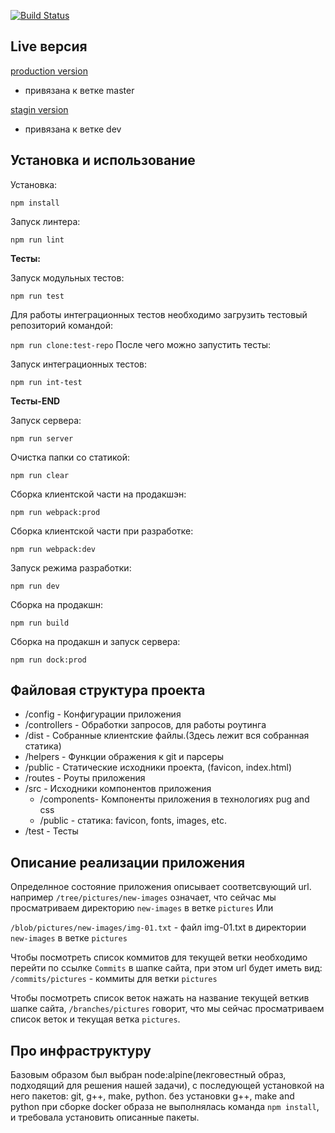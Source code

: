 [![Build Status](https://travis-ci.org/belodpav/shri-2018__homework_task_04.svg?branch=master)](https://travis-ci.org/belodpav/shri-2018__homework_task_04)

## Live версия

[production version](https://shri-2018-04.herokuapp.com/)
- привязана к ветке master

[stagin version](https://shri-2018-04-dev.herokuapp.com/)
- привязана к ветке dev

## Установка и использование

Установка:

`npm install`

Запуск линтера:

`npm run lint`

**Тесты:**

Запуск модульных тестов:

`npm run test`

Для работы интеграционных тестов необходимо загрузить тестовый
репозиторий командой:

`npm run clone:test-repo`
После чего можно запустить тесты:

Запуск интеграционных тестов:

`npm run int-test`

**Тесты-END**

Запуск сервера:

`npm run server`

Очистка папки со статикой:

`npm run clear`

Сборка клиентской части на продакшэн:

`npm run webpack:prod`

Сборка клиентской части при разработке:

`npm run webpack:dev`

Запуск режима разработки:

`npm run dev`

Сборка на продакшн:

`npm run build`

Сборка на продакшн и запуск сервера:

`npm run dock:prod`

## Файловая структура проекта

 * /config - Конфигурации приложения
 * /controllers - Обработки запросов, для работы роутинга
 * /dist - Собранные клиентские файлы.(Здесь лежит вся собранная статика)
 * /helpers - Функции ображения к git и парсеры
 * /public - Статические исходники проекта, (favicon, index.html)
 * /routes - Роуты приложения
 * /src - Исходники компонентов приложения
     * /components- Компоненты приложения в технологиях pug and css
	 * /public - статика: favicon, fonts, images, etc.
 * /test - Тесты

## Описание реализации приложения

Определнное состояние приложения описывает соответсвующий url.
например `/tree/pictures/new-images` означает, что сейчас мы просматриваем директорию
`new-images` в ветке  `pictures`
Или

`/blob/pictures/new-images/img-01.txt` - файл img-01.txt в директории
 `new-images` в ветке `pictures`

Чтобы посмотреть список коммитов для текущей ветки необходимо перейти по
ссылке `Commits` в шапке сайта, при этом url будет иметь вид:
 `/commits/pictures` - коммиты для ветки `pictures`

Чтобы посмотреть список веток нажать на название текущей веткив шапке сайта,
`/branches/pictures` говорит, что мы сейчас просматриваем список веток и текущая ветка
`pictures`.

## Про инфраструктуру

Базовым образом был выбран node:alpine(лекговестный образ, подходящий для решения нашей задачи), с последующей установкой на
него пакетов: git, g++, make, python.
без установки g++, make and python при сборке docker образа не выполнялась
 команда `npm install`, и требовала установить описанные пакеты.